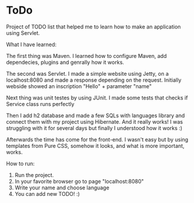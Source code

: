 # ToDo
Project of TODO list that helped me to learn how to make an application using Servlet.

What I have learned:

The first thing was Maven. I learned how to configure Maven, add dependecies, plugins and genrally how it works.

The second was Servlet. I made a simple website using Jetty, on a localhost:8080 and made a response depending on the request. Initially webside showed an inscription "Hello" + parameter "name"

Next thing was unit testes by using JUnit. I made some tests that checks if Service class runs perfectly

Then I add h2 database and made a few SQLs with languages library and connect them with my project using Hibernate. And it really works! I was struggling with it for several days but finally I understood how it works :)

Afterwards the time has come for the front-end. I wasn't easy but by using templates from Pure CSS, somehow it looks, and what is more important, works. 


How to run:

1) Run the project.
2) In your favorite browser go to page "localhost:8080"
3) Write your name and choose language
4) You can add new TODO! :)
